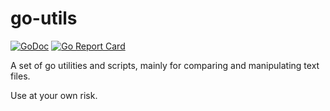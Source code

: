 # go-utils

[![GoDoc](https://godoc.org/github.com/HannaLindgren/go-utils?status.svg)](https://godoc.org/github.com/HannaLindgren/go-utils) [![Go Report Card](https://goreportcard.com/badge/github.com/HannaLindgren/go-utils)](https://goreportcard.com/report/github.com/HannaLindgren/go-utils)

A set of go utilities and scripts, mainly for comparing and manipulating text files.

Use at your own risk.
